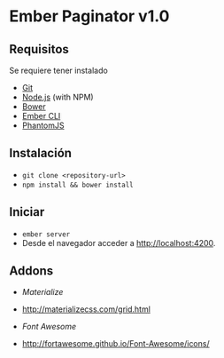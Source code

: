 # Ember Paginator v1.0

## Requisitos
Se requiere tener instalado
* [Git](http://git-scm.com/)
* [Node.js](http://nodejs.org/) (with NPM)
* [Bower](http://bower.io/)
* [Ember CLI](http://www.ember-cli.com/)
* [PhantomJS](http://phantomjs.org/)

## Instalación

* `git clone <repository-url>`
* `npm install && bower install`


## Iniciar 

* `ember server`
* Desde el navegador acceder a [http://localhost:4200](http://localhost:4200).

## Addons
* *Materialize*
 + http://materializecss.com/grid.html

* *Font Awesome*
 + http://fortawesome.github.io/Font-Awesome/icons/


